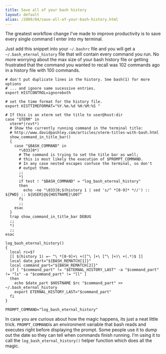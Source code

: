 ```yaml
---
title: Save all of your bash history
layout: default
alias: /2009/04/save-all-of-your-bash-history.html
---
```


The greatest workflow change I've made to improve productivity is to save every single command I enter into my terminal.

Just add this snippet into your `~/.bashrc` file and you will get a `~/.bash_eternal_history` file that will contain every command you run. No more worrying about the max size of your bash history file or getting frustrated that the command you wanted to recall was 102 commands ago in a history file with 100 commands.

    # don't put duplicate lines in the history. See bash(1) for more options
    # ... and ignore same sucessive entries.
    export HISTCONTROL=ignoreboth

    # set the time format for the history file.
    export HISTTIMEFORMAT="%Y.%m.%d %H:%M:%S "

    # If this is an xterm set the title to user@host:dir
    case "$TERM" in
      xterm*|rxvt*)
      # Show the currently running command in the terminal title:
      # http://www.davidpashley.com/articles/xterm-titles-with-bash.html
      show_command_in_title_bar()
      {
        case "$BASH_COMMAND" in
          *\033]0*)
          # The command is trying to set the title bar as well;
          # this is most likely the execution of $PROMPT_COMMAND.
          # In any case nested escapes confuse the terminal, so don't
          # output them.
          ;;
          *)
          if test ! "$BASH_COMMAND" = "log_bash_eternal_history"
          then
            echo -ne "\033]0;$(history 1 | sed 's/^ *[0-9]* *//') :: ${PWD} :: ${USER}@${HOSTNAME}\007"
          fi
          ;;
        esac
      }
      trap show_command_in_title_bar DEBUG
      ;;
      *)
      ;;
    esac

    log_bash_eternal_history()
    {
      local rc=$?
      [[ $(history 1) =~ ^\ *[0-9]+\ +([^\ ]+\ [^\ ]+)\ +(.*)$ ]]
      local date_part="${BASH_REMATCH[1]}"
      local command_part="${BASH_REMATCH[2]}"
      if [ "$command_part" != "$ETERNAL_HISTORY_LAST" -a "$command_part" != "ls" -a "$command_part" != "ll" ]
      then
        echo $date_part $HOSTNAME $rc "$command_part" >> ~/.bash_eternal_history
        export ETERNAL_HISTORY_LAST="$command_part"
      fi
    }

    PROMPT_COMMAND="log_bash_eternal_history"

In case you are curious about how the magic happens, its just a neat little trick. `PROMPT_COMMAND`is an environment variable that bash reads and executes right before displaying the prompt. Some people use it to dump out the date so they can tell when commands finish running. I'm using it to call the `log_bash_eternal_history()` helper function which does all the magic.
